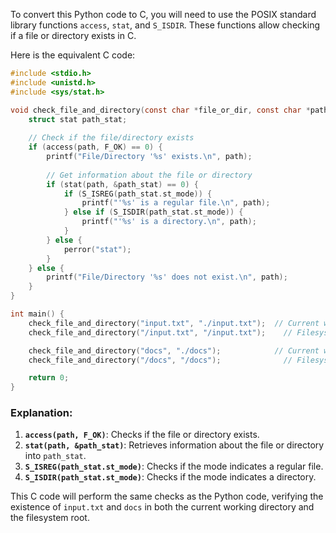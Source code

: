 To convert this Python code to C, you will need to use the POSIX standard library functions `access`, `stat`, and `S_ISDIR`. These functions allow checking if a file or directory exists in C.

Here is the equivalent C code:

```c
#include <stdio.h>
#include <unistd.h>
#include <sys/stat.h>

void check_file_and_directory(const char *file_or_dir, const char *path) {
    struct stat path_stat;
    
    // Check if the file/directory exists
    if (access(path, F_OK) == 0) {
        printf("File/Directory '%s' exists.\n", path);
        
        // Get information about the file or directory
        if (stat(path, &path_stat) == 0) {
            if (S_ISREG(path_stat.st_mode)) {
                printf("'%s' is a regular file.\n", path);
            } else if (S_ISDIR(path_stat.st_mode)) {
                printf("'%s' is a directory.\n", path);
            }
        } else {
            perror("stat");
        }
    } else {
        printf("File/Directory '%s' does not exist.\n", path);
    }
}

int main() {
    check_file_and_directory("input.txt", "./input.txt");  // Current working directory
    check_file_and_directory("/input.txt", "/input.txt");    // Filesystem root

    check_file_and_directory("docs", "./docs");            // Current working directory
    check_file_and_directory("/docs", "/docs");              // Filesystem root

    return 0;
}
```

### Explanation:
1. **`access(path, F_OK)`**: Checks if the file or directory exists.
2. **`stat(path, &path_stat)`**: Retrieves information about the file or directory into `path_stat`.
3. **`S_ISREG(path_stat.st_mode)`**: Checks if the mode indicates a regular file.
4. **`S_ISDIR(path_stat.st_mode)`**: Checks if the mode indicates a directory.

This C code will perform the same checks as the Python code, verifying the existence of `input.txt` and `docs` in both the current working directory and the filesystem root.
